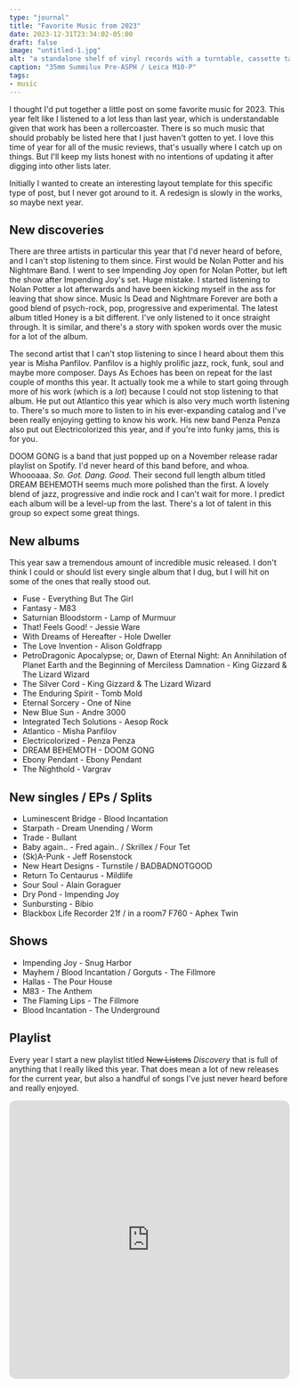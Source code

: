 ```yaml
---
type: "journal"
title: "Favorite Music from 2023"
date: 2023-12-31T23:34:02-05:00
draft: false
image: "untitled-1.jpg"
alt: "a standalone shelf of vinyl records with a turntable, cassette tape drawers and a bust of Lionel Richie painted like Ace Frehley from KISS sitting on top. another shelf mounted to the wall has various records on display"
caption: "35mm Summilux Pre-ASPH / Leica M10-P"
tags:
- music
---
```


I thought I'd put together a little post on some favorite music for 2023. This year felt like I listened to a lot less than last year, which is understandable given that work has been a rollercoaster. There is so much music that should probably be listed here that I just haven't gotten to yet. I love this time of year for all of the music reviews, that's usually where I catch up on things. But I'll keep my lists honest with no intentions of updating it after digging into other lists later.

Initially I wanted to create an interesting layout template for this specific type of post, but I never got around to it. A redesign is slowly in the works, so maybe next year.

## New discoveries

There are three artists in particular this year that I'd never heard of before, and I can't stop listening to them since. First would be Nolan Potter and his Nightmare Band. I went to see Impending Joy open for Nolan Potter, but left the show after Impending Joy's set. Huge mistake. I started listening to Nolan Potter a lot afterwards and have been kicking myself in the ass for leaving that show since. Music Is Dead and Nightmare Forever are both a good blend of psych-rock, pop, progressive and experimental. The latest album titled Honey is a bit different. I've only listened to it once straight through. It is similar, and there's a story with spoken words over the music for a lot of the album.

The second artist that I can't stop listening to since I heard about them this year is Misha Panfilov. Panfilov is a highly prolific jazz, rock, funk, soul and maybe more composer. Days As Echoes has been on repeat for the last couple of months this year. It actually took me a while to start going through more of his work (which is a _lot_) because I could not stop listening to that album. He put out Atlantico this year which is also very much worth listening to. There's so much more to listen to in his ever-expanding catalog and I've been really enjoying getting to know his work. His new band Penza Penza also put out Electricolorized this year, and if you're into funky jams, this is for you.

DOOM GONG is a band that just popped up on a November release radar playlist on Spotify. I'd never heard of this band before, and whoa. Whoooaaa. _So. Got. Dang. Good._ Their second full length album titled DREAM BEHEMOTH seems much more polished than the first. A lovely blend of jazz, progressive and indie rock and I can't wait for more. I predict each album will be a level-up from the last. There's a lot of talent in this group so expect some great things.

## New albums

This year saw a tremendous amount of incredible music released. I don't think I could or should list every single album that I dug, but I will hit on some of the ones that really stood out.

* Fuse - Everything But The Girl
* Fantasy - M83
* Saturnian Bloodstorm - Lamp of Murmuur
* That! Feels Good! - Jessie Ware
* With Dreams of Hereafter - Hole Dweller
* The Love Invention - Alison Goldfrapp
* PetroDragonic Apocalypse; or, Dawn of Eternal Night: An Annihilation of Planet Earth and the Beginning of Merciless Damnation - King Gizzard & The Lizard Wizard
* The Silver Cord - King Gizzard & The Lizard Wizard
* The Enduring Spirit - Tomb Mold
* Eternal Sorcery - One of Nine
* New Blue Sun - Andre 3000
* Integrated Tech Solutions - Aesop Rock
* Atlantico - Misha Panfilov
* Electricolorized - Penza Penza
* DREAM BEHEMOTH - DOOM GONG
* Ebony Pendant - Ebony Pendant
* The Nighthold - Vargrav

## New singles / EPs / Splits

* Luminescent Bridge - Blood Incantation
* Starpath - Dream Unending / Worm
* Trade - Bullant
* Baby again.. - Fred again.. / Skrillex / Four Tet
* (Sk)A-Punk - Jeff Rosenstock
* New Heart Designs - Turnstile / BADBADNOTGOOD
* Return To Centaurus - Mildlife
* Sour Soul - Alain Goraguer
* Dry Pond - Impending Joy
* Sunbursting - Bibio
* Blackbox Life Recorder 21f / in a room7 F760 - Aphex Twin


## Shows

* Impending Joy - Snug Harbor
* Mayhem / Blood Incantation / Gorguts - The Fillmore
* Hallas - The Pour House
* M83 - The Anthem
* The Flaming Lips - The Fillmore
* Blood Incantation - The Underground


## Playlist

Every year I start a new playlist titled ~~New Listens~~ _Discovery_ that is full of anything that I really liked this year. That does mean a lot of new releases for the current year, but also a handful of songs I've just never heard before and really enjoyed.

<iframe style="border-radius:12px" src="https://open.spotify.com/embed/playlist/3B4PL1QuVUI5feTL30W7cc?utm_source=generator&theme=0" width="100%" height="500" frameBorder="0" allowfullscreen="" allow="autoplay; clipboard-write; encrypted-media; fullscreen; picture-in-picture" loading="lazy"></iframe>
